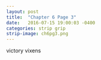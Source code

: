 ```yaml
---
layout: post
title:  "Chapter 6 Page 3"
date:   2016-07-15 19:00:03 -0400
categories: strip grip
strip-image: ch6pg3.png
---
```

victory vixens   
